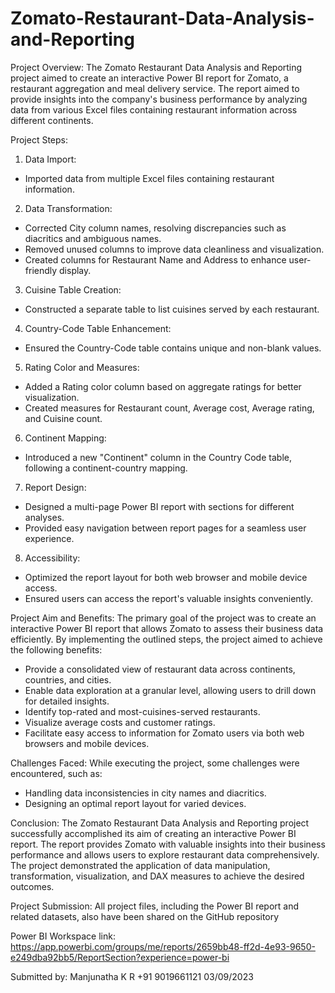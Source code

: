 # Zomato-Restaurant-Data-Analysis-and-Reporting

Project Overview:
The Zomato Restaurant Data Analysis and Reporting project aimed to create an interactive Power BI report for Zomato, a restaurant aggregation and meal delivery service. The report aimed to provide insights into the company's business performance by analyzing data from various Excel files containing restaurant information across different continents.

Project Steps:
1.	Data Import:
-	Imported data from multiple Excel files containing restaurant information.

2.	Data Transformation:
-	Corrected City column names, resolving discrepancies such as diacritics and ambiguous names.
-	Removed unused columns to improve data cleanliness and visualization.
-	Created columns for Restaurant Name and Address to enhance user-friendly display.

3.	Cuisine Table Creation:
-	Constructed a separate table to list cuisines served by each restaurant.

4.	Country-Code Table Enhancement:
- Ensured the Country-Code table contains unique and non-blank values.

5.	Rating Color and Measures:
-	Added a Rating color column based on aggregate ratings for better visualization.
-	Created measures for Restaurant count, Average cost, Average rating, and Cuisine count.

6.	Continent Mapping:
- Introduced a new "Continent" column in the Country Code table, following a continent-country mapping.

7.	Report Design:
-	Designed a multi-page Power BI report with sections for different analyses.
-	Provided easy navigation between report pages for a seamless user experience.

8.	Accessibility:
-	Optimized the report layout for both web browser and mobile device access.
-	Ensured users can access the report's valuable insights conveniently.
 

Project Aim and Benefits:
The primary goal of the project was to create an interactive Power BI report that allows Zomato to assess their business data efficiently. By implementing the outlined steps, the project aimed to achieve the following benefits:
-	Provide a consolidated view of restaurant data across continents, countries, and cities.
-	Enable data exploration at a granular level, allowing users to drill down for detailed insights.
-	Identify top-rated and most-cuisines-served restaurants.
-	Visualize average costs and customer ratings.
-	Facilitate easy access to information for Zomato users via both web browsers and mobile devices.

Challenges Faced:
While executing the project, some challenges were encountered, such as:
-	Handling data inconsistencies in city names and diacritics.
-	Designing an optimal report layout for varied devices.

Conclusion:
The Zomato Restaurant Data Analysis and Reporting project successfully accomplished its aim of creating an interactive Power BI report. The report provides Zomato with valuable insights into their business performance and allows users to explore restaurant data comprehensively. The project demonstrated the application of data manipulation, transformation, visualization, and DAX measures to achieve the desired outcomes.

Project Submission:
All project files, including the Power BI report and related datasets, also have been shared on the GitHub repository

Power BI Workspace link: https://app.powerbi.com/groups/me/reports/2659bb48-ff2d-4e93-9650-e249dba92bb5/ReportSection?experience=power-bi



Submitted by:
Manjunatha K R
+91 9019661121 03/09/2023
